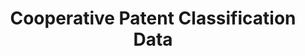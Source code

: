 ---
bigquery: https://console.cloud.google.com/bigquery?p=patents-public-data&d=cpc&page=dataset
citation: '“Cooperative Patent Classification” by the EPO and USPTO, for public use. '
contributors: EPO, USPTO
cost: None
description: Cooperative Patent Classification Data contains the scheme and definitions
  of the Cooperative Patent Classification system for classifying patent documents.
  The CPC is the result of a partnership between the EPO and the USPTO in their joint
  effort to develop a common, internationally compatible classification system for
  technical documents, in particular patent publications, which will be used by both
  offices in the patent granting process
documentation: https://www.cooperativepatentclassification.org/cpcSchemeAndDefinitions
last_edit: Mon, 04 Apr 2022 19:07:06 GMT
location: https://www.cooperativepatentclassification.org/index
maintained_by: USPTO, EPO
schema_fields: '[''title_full'', ''informativeReferences'', ''limiting_references'',
  ''synonyms'', ''ipc_concordant'', ''glossary'', ''applicationReferences'', ''dateRevised'',
  ''residualReferences'', ''breakdown_code'', ''childGroups'', ''definition'', ''sizeCache'',
  ''child_groups'', ''ipcConcordant'', ''limitingReferences'', ''parents'', ''not_allocatable'',
  ''level'', ''title_part'', ''residual_references'', ''informative_references'',
  ''additional_only'', ''breakdownCode'', ''children'', ''date_revised'', ''symbol'',
  ''status'', ''titlePart'', ''titleFull'', ''notAllocatable'', ''application_references'']'
shortname: cooperative_patent_classification
tags:
- patents
- science
title: Cooperative Patent Classification Data
uuid: 984374a7-16e9-4b35-9445-458daceb01bf
---